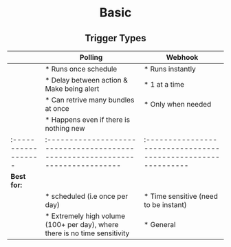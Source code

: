 <div align="center">


# Basic
</div>

<div align="center">


## Trigger Types
</div>


|                   |                             Polling                                          |                      Webhook                                |
|:------------------|------------------------------------------------------------------------------|-------------------------------------------------------------|
|                   |  * Runs once schedule                                                        |  * Runs instantly                                           |
|                   |  * Delay between action & Make being alert                                   |  * 1 at a time                                              |
|                   |  * Can retrive many bundles at once                                          |  * Only when needed                                         |
|                   |  * Happens even if there is nothing new                                      |                                                             |
|:------------------|:-----------------------------------------------------------------------------|:------------------------------------------------------------|
| __Best for:__     |                                                                              |                                                             |
|                   |  * scheduled (i.e once per day)                                              |  * Time sensitive (need to be instant)                      |
|                   |  * Extremely high volume (100+ per day), where there is no time sensitivity  |  * General                                                  |
